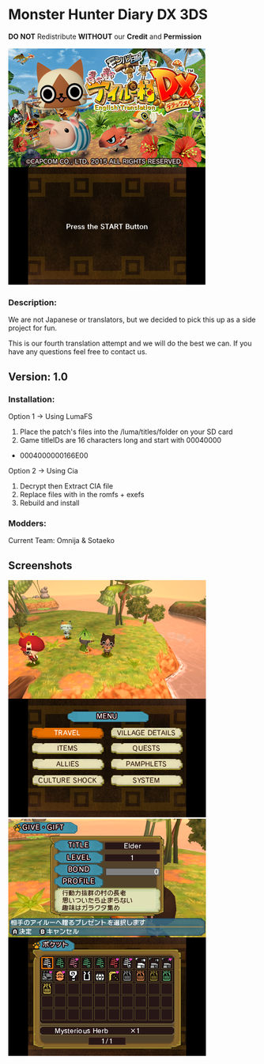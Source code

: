 # Monster Hunter Diary DX 3DS
**DO NOT** Redistribute **WITHOUT** our **Credit** and **Permission**

![Intro](/docs/title.png)

### Description:
We are not Japanese or translators, but we decided to pick this up as a side 
project for fun.

This is our fourth translation attempt and we will do the best we can.
If you have any questions feel free to contact us.

## Version: 1.0

### Installation:
Option 1 -> Using LumaFS
1. Place the patch's files into the /luma/titles/<titleID>folder on your SD card
2. Game titleIDs are 16 characters long and start with 00040000
- 0004000000166E00

Option 2 -> Using Cia
1. Decrypt then Extract CIA file
2. Replace files with in the romfs + exefs
3. Rebuild and install

### Modders:
Current Team:
Omnija & Sotaeko

## Screenshots

![Intro](/docs/menu.png)![Intro](/docs/gifts.png)